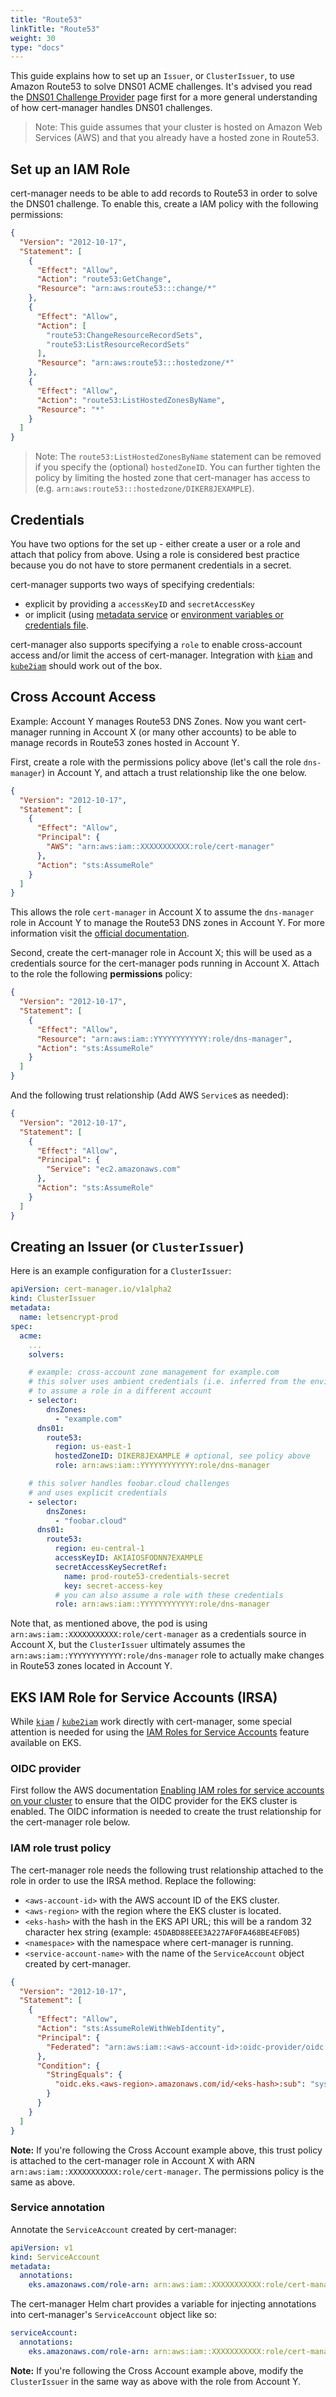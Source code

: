 ```yaml
---
title: "Route53"
linkTitle: "Route53"
weight: 30
type: "docs"
---
```


This guide explains how to set up an `Issuer`, or `ClusterIssuer`, to use Amazon
Route53 to solve DNS01 ACME challenges. It's advised you read the [DNS01
Challenge Provider](../) page first for a more general understanding of
how cert-manager handles DNS01 challenges.

> Note: This guide assumes that your cluster is hosted on Amazon Web Services
> (AWS) and that you already have a hosted zone in Route53.

## Set up an IAM Role

cert-manager needs to be able to add records to Route53 in order to solve the
DNS01 challenge. To enable this, create a IAM policy with the following
permissions:

```json
{
  "Version": "2012-10-17",
  "Statement": [
    {
      "Effect": "Allow",
      "Action": "route53:GetChange",
      "Resource": "arn:aws:route53:::change/*"
    },
    {
      "Effect": "Allow",
      "Action": [
        "route53:ChangeResourceRecordSets",
        "route53:ListResourceRecordSets"
      ],
      "Resource": "arn:aws:route53:::hostedzone/*"
    },
    {
      "Effect": "Allow",
      "Action": "route53:ListHostedZonesByName",
      "Resource": "*"
    }
  ]
}
```

> Note: The `route53:ListHostedZonesByName` statement can be removed if you
> specify the (optional) `hostedZoneID`. You can further tighten the policy by
> limiting the hosted zone that cert-manager has access to (e.g.
> `arn:aws:route53:::hostedzone/DIKER8JEXAMPLE`).

## Credentials

You have two options for the set up - either create a user or a role and attach
that policy from above.  Using a role is considered best practice because you do
not have to store permanent credentials in a secret.

cert-manager supports two ways of specifying credentials:

- explicit by providing a `accessKeyID` and `secretAccessKey`
- or implicit (using [metadata
  service](https://docs.aws.amazon.com/AWSEC2/latest/UserGuide/ec2-instance-metadata.html)
  or [environment variables or credentials
  file](https://docs.aws.amazon.com/sdk-for-go/v1/developer-guide/configuring-sdk.html#specifying-credentials).

cert-manager also supports specifying a `role` to enable cross-account access
and/or limit the access of cert-manager. Integration with
[`kiam`](https://github.com/uswitch/kiam) and
[`kube2iam`](https://github.com/jtblin/kube2iam) should work out of the box.


## Cross Account Access

Example: Account Y manages Route53 DNS Zones. Now you want cert-manager running in Account X (or many other accounts) to be able to manage records in Route53 zones hosted in Account Y.

First, create a role with the permissions policy above (let's call the role `dns-manager`)
in Account Y, and attach a trust relationship like the one below.

```json
{
  "Version": "2012-10-17",
  "Statement": [
    {
      "Effect": "Allow",
      "Principal": {
        "AWS": "arn:aws:iam::XXXXXXXXXXX:role/cert-manager"
      },
      "Action": "sts:AssumeRole"
    }
  ]
}
```

This allows the role `cert-manager` in Account X to assume the `dns-manager` role in Account Y to manage the Route53 DNS zones in Account Y. For more information visit the [official
documentation](https://docs.aws.amazon.com/IAM/latest/UserGuide/tutorial_cross-account-with-roles.html).

Second, create the cert-manager role in Account X; this will be used as a credentials source for the cert-manager pods running in Account X. Attach to the role the following **permissions** policy:

```json
{
  "Version": "2012-10-17",
  "Statement": [
    {
      "Effect": "Allow",
      "Resource": "arn:aws:iam::YYYYYYYYYYYY:role/dns-manager",
      "Action": "sts:AssumeRole"
    }
  ]
}
```

And the following trust relationship (Add AWS `Service`s as needed):

```json
{
  "Version": "2012-10-17",
  "Statement": [
    {
      "Effect": "Allow",
      "Principal": {
        "Service": "ec2.amazonaws.com"
      },
      "Action": "sts:AssumeRole"
    }
  ]
}
```

## Creating an Issuer (or `ClusterIssuer`)

Here is an example configuration for a `ClusterIssuer`:

```yaml
apiVersion: cert-manager.io/v1alpha2
kind: ClusterIssuer
metadata:
  name: letsencrypt-prod
spec:
  acme:
    ...
    solvers:

    # example: cross-account zone management for example.com
    # this solver uses ambient credentials (i.e. inferred from the environment or EC2 Metadata Service)
    # to assume a role in a different account
    - selector:
        dnsZones:
          - "example.com"
      dns01:
        route53:
          region: us-east-1
          hostedZoneID: DIKER8JEXAMPLE # optional, see policy above
          role: arn:aws:iam::YYYYYYYYYYYY:role/dns-manager

    # this solver handles foobar.cloud challenges
    # and uses explicit credentials
    - selector:
        dnsZones:
          - "foobar.cloud"
      dns01:
        route53:
          region: eu-central-1
          accessKeyID: AKIAIOSFODNN7EXAMPLE
          secretAccessKeySecretRef:
            name: prod-route53-credentials-secret
            key: secret-access-key
          # you can also assume a role with these credentials
          role: arn:aws:iam::YYYYYYYYYYYY:role/dns-manager
```

Note that, as mentioned above, the pod is using `arn:aws:iam::XXXXXXXXXXX:role/cert-manager` as a credentials source in Account X, but the `ClusterIssuer` ultimately assumes the `arn:aws:iam::YYYYYYYYYYYY:role/dns-manager` role to actually make changes in Route53 zones located in Account Y.

## EKS IAM Role for Service Accounts (IRSA)

While [`kiam`](https://github.com/uswitch/kiam) / [`kube2iam`](https://github.com/jtblin/kube2iam) work directly with cert-manager, some special attention is needed for using the [IAM Roles for Service Accounts](https://docs.aws.amazon.com/eks/latest/userguide/iam-roles-for-service-accounts.html) feature available on EKS.

### OIDC provider

First follow the AWS documentation [Enabling IAM roles for service accounts on your cluster](https://docs.aws.amazon.com/eks/latest/userguide/enable-iam-roles-for-service-accounts.html) to ensure that the OIDC provider for the EKS cluster is enabled. The OIDC information is needed to create the trust relationship for the cert-manager role below.

### IAM role trust policy

The cert-manager role needs the following trust relationship attached to the role in order to use the IRSA method. Replace the following:

- `<aws-account-id>` with the AWS account ID of the EKS cluster.
- `<aws-region>` with the region where the EKS cluster is located.
- `<eks-hash>` with the hash in the EKS API URL; this will be a random 32 character hex string (example: `45DABD88EEE3A227AF0FA468BE4EF0B5`)
- `<namespace>` with the namespace where cert-manager is running.
- `<service-account-name>` with the name of the `ServiceAccount` object created by cert-manager.

```json
{
  "Version": "2012-10-17",
  "Statement": [
    {
      "Effect": "Allow",
      "Action": "sts:AssumeRoleWithWebIdentity",
      "Principal": {
        "Federated": "arn:aws:iam::<aws-account-id>:oidc-provider/oidc.eks.<aws-region>.amazonaws.com/id/<eks-hash>"
      },
      "Condition": {
        "StringEquals": {
          "oidc.eks.<aws-region>.amazonaws.com/id/<eks-hash>:sub": "system:serviceaccount:<namespace>:<service-account-name>"
        }
      }
    }
  ]
}
```

**Note:** If you're following the Cross Account example above, this trust policy is attached to the cert-manager role in Account X with ARN `arn:aws:iam::XXXXXXXXXXX:role/cert-manager`. The permissions policy is the same as above.

### Service annotation

Annotate the `ServiceAccount` created by cert-manager:

```yaml
apiVersion: v1
kind: ServiceAccount
metadata:
  annotations:
    eks.amazonaws.com/role-arn: arn:aws:iam::XXXXXXXXXXX:role/cert-manager
```

The cert-manager Helm chart provides a variable for injecting annotations into cert-manager's `ServiceAccount` object like so:

```yaml
serviceAccount:
  annotations:
    eks.amazonaws.com/role-arn: arn:aws:iam::XXXXXXXXXXX:role/cert-manager
```

**Note:** If you're following the Cross Account example above, modify the `ClusterIssuer` in the same way as above with the role from Account Y.
